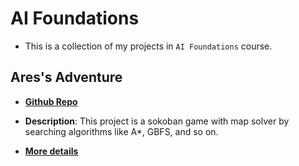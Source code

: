# AI Foundations

- This is a collection of my projects in `AI Foundations` course.

## Ares's Adventure

- [**Github Repo**](https://github.com/yuran1811/hcmus-ai-foundations--ares)

- **Description**: This project is a sokoban game with map solver by searching algorithms like A\*, GBFS, and so on.

- [**More details**](https://github.com/yuran1811/hcmus-ai-foundations--ares/blob/main/Source/README.md)

